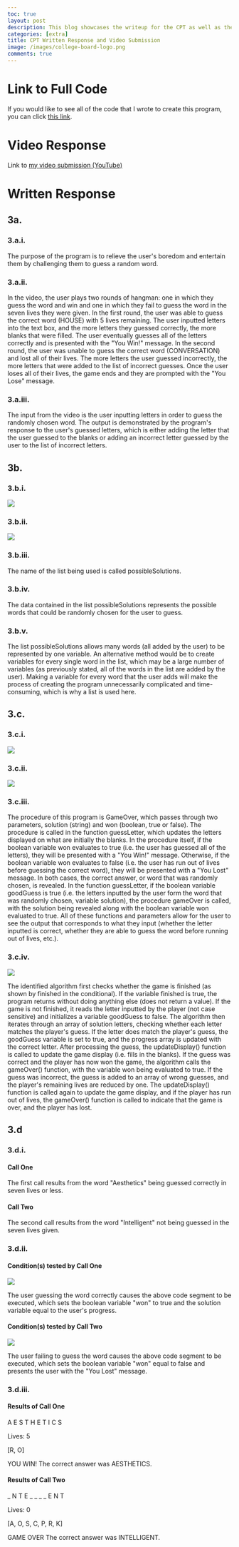 ```yaml
---
toc: true
layout: post
description: This blog showcases the writeup for the CPT as well as the video demonstrating the functionality of my project.
categories: [extra]
title: CPT Written Response and Video Submission
image: /images/college-board-logo.png
comments: true
--- 
```


# Link to Full Code
If you would like to see all of the code that I wrote to create this program, you can click [this link](https://github.com/Emaad-Mir/GamesArcade/blob/gh-pages/_includes/hangman.html).

# Video Response
Link to [my video submission (YouTube)](https://youtu.be/3i7DEMg-Pv4)

# Written Response

## 3a.

### 3.a.i.
The purpose of the program is to relieve the user's boredom and entertain them by challenging them to guess a random word.


### 3.a.ii.

In the video, the user plays two rounds of hangman: one in which they guess the word and win and one in which they fail to guess the word in the seven lives they were given. In the first round, the user was able to guess the correct word (HOUSE) with 5 lives remaining. The user inputted letters into the text box, and the more letters they guessed correctly, the more blanks that were filled. The user eventually guesses all of the letters correctly and is presented with the "You Win!" message. In the second round, the user was unable to guess the correct word (CONVERSATION) and lost all of their lives. The more letters the user guessed incorrectly, the more letters that were added to the list of incorrect guesses. Once the user loses all of their lives, the game ends and they are prompted with the "You Lose" message.


### 3.a.iii.

The input from the video is the user inputting letters in order to guess the randomly chosen word. The output is demonstrated by the program's response to the user's guessed letters, which is either adding the letter that the user guessed to the blanks or adding an incorrect letter guessed by the user to the list of incorrect letters. 

## 3b.


### 3.b.i.

![]({{site.baseurl}}/images/codeblock1.png)


### 3.b.ii.

![]({{site.baseurl}}/images/codeblock2.png)


### 3.b.iii.

The name of the list being used is called possibleSolutions.


### 3.b.iv.

The data contained in the list possibleSolutions represents the possible words that could be randomly chosen for the user to guess. 



### 3.b.v.

The list possibleSolutions allows many words (all added by the user) to be represented by one variable. An alternative method would be to create variables for every single word in the list, which may be a large number of variables (as previously stated, all of the words in the list are added by the user). Making a variable for every word that the user adds will make the process of creating the program unnecessarily complicated and time-consuming, which is why a list is used here. 

## 3.c.

### 3.c.i.

![]({{site.baseurl}}/images/procedure.png)


### 3.c.ii.

![]({{site.baseurl}}/images/procedurecalled.png)


### 3.c.iii.

The procedure of this program is GameOver, which passes through two parameters, solution (string) and won (boolean, true or false). The procedure is called in the function guessLetter, which updates the letters displayed on what are initially the blanks. In the procedure itself, if the boolean variable won evaluates to true (i.e. the user has guessed all of the letters), they will be presented with a "You Win!" message. Otherwise, if the boolean variable won evaluates to false (i.e. the user has run out of lives before guessing the correct word), they will be presented with a "You Lost" message. In both cases, the correct answer, or word that was randomly chosen, is revealed. In the function guessLetter, if the boolean variable goodGuess is true (i.e. the letters inputted by the user form the word that was randomly chosen, variable solution), the procedure gameOver is called, with the solution being revealed along with the boolean variable won evaluated to true. All of these functions and parameters allow for the user to see the output that corresponds to what they input (whether the letter inputted is correct, whether they are able to guess the word before running out of lives, etc.).

### 3.c.iv.

![]({{site.baseurl}}/images/algorithm.png)

The identified algorithm first checks whether the game is finished (as shown by finished in the conditional). If the variable finished is true, the program returns without doing anything else (does not return a value). If the game is not finished, it reads the letter inputted by the player (not case sensitive) and initializes a variable goodGuess to false. The algorithm then iterates through an array of solution letters, checking whether each letter matches the player's guess. If the letter does match the player's guess, the goodGuess variable is set to true, and the progress array is updated with the correct letter. After processing the guess, the updateDisplay() function is called to update the game display (i.e. fills in the blanks). If the guess was correct and the player has now won the game, the algorithm calls the gameOver() function, with the variable won being evaluated to true. If the guess was incorrect, the guess is added to an array of wrong guesses, and the player's remaining lives are reduced by one. The updateDisplay() function is called again to update the game display, and if the player has run out of lives, the gameOver() function is called to indicate that the game is over, and the player has lost. 


## 3.d

### 3.d.i.

#### Call One

The first call results from the word "Aesthetics" being guessed correctly in seven lives or less. 


#### Call Two

The second call results from the word "Intelligent" not being guessed in the seven lives given. 


### 3.d.ii.

#### Condition(s) tested by Call One

![]({{site.baseurl}}/images/firstcall.png)

The user guessing the word correctly causes the above code segment to be executed, which sets the boolean variable "won" to true and the solution variable equal to the user's progress. 


#### Condition(s) tested by Call Two

![]({{site.baseurl}}/images/secondcall.png)

The user failing to guess the word causes the above code segment to be executed, which sets the boolean variable "won" equal to false and presents the user with the "You Lost" message.


### 3.d.iii.

#### Results of Call One

A E S T H E T I C S

Lives: 5

[R, O]

YOU WIN! The correct answer was AESTHETICS.


#### Results of Call Two

_ N T E _ _ _ _ E N T

Lives: 0

[A, O, S, C, P, R, K]

GAME OVER The correct answer was INTELLIGENT.


